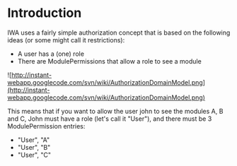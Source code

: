 # Introduction #

IWA uses a fairly simple authorization concept that is based on the following ideas (or some might call it restrictions):
  * A user has a (one) role
  * There are ModulePermissions that allow a role to see a module

![http://instant-webapp.googlecode.com/svn/wiki/AuthorizationDomainModel.png](http://instant-webapp.googlecode.com/svn/wiki/AuthorizationDomainModel.png)

This means that if you want to allow the user john to see the modules A, B and C, John must have a role (let's call it "User"), and there must be 3 ModulePermission entries:
  * "User", "A"
  * "User", "B"
  * "User", "C"